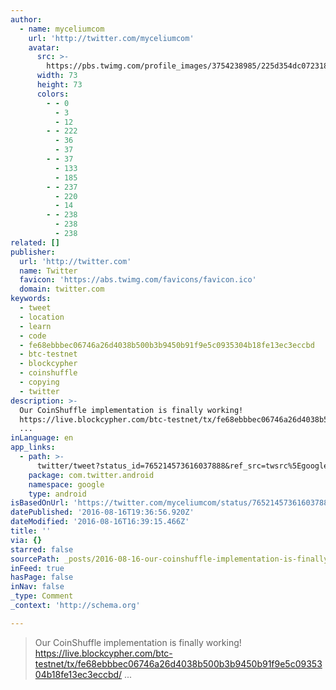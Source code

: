 ```yaml
---
author:
  - name: myceliumcom
    url: 'http://twitter.com/myceliumcom'
    avatar:
      src: >-
        https://pbs.twimg.com/profile_images/3754238985/225d354dc07231834e181ff68a0b7e01_bigger.png
      width: 73
      height: 73
      colors:
        - - 0
          - 3
          - 12
        - - 222
          - 36
          - 37
        - - 37
          - 133
          - 185
        - - 237
          - 220
          - 14
        - - 238
          - 238
          - 238
related: []
publisher:
  url: 'http://twitter.com'
  name: Twitter
  favicon: 'https://abs.twimg.com/favicons/favicon.ico'
  domain: twitter.com
keywords:
  - tweet
  - location
  - learn
  - code
  - fe68ebbbec06746a26d4038b500b3b9450b91f9e5c0935304b18fe13ec3eccbd
  - btc-testnet
  - blockcypher
  - coinshuffle
  - copying
  - twitter
description: >-
  Our CoinShuffle implementation is finally working!
  https://live.blockcypher.com/btc-testnet/tx/fe68ebbbec06746a26d4038b500b3b9450b91f9e5c0935304b18fe13ec3eccbd/
  ...
inLanguage: en
app_links:
  - path: >-
      twitter/tweet?status_id=765214573616037888&ref_src=twsrc%5Egoogle%7Ctwcamp%5Eandroidseo%7Ctwgr%5Estatus%7Ctwterm%5E765214573616037888
    package: com.twitter.android
    namespace: google
    type: android
isBasedOnUrl: 'https://twitter.com/myceliumcom/status/765214573616037888'
datePublished: '2016-08-16T19:36:56.920Z'
dateModified: '2016-08-16T16:39:15.466Z'
title: ''
via: {}
starred: false
sourcePath: _posts/2016-08-16-our-coinshuffle-implementation-is-finally-working-httpsl.md
inFeed: true
hasPage: false
inNav: false
_type: Comment
_context: 'http://schema.org'

---
```

> Our CoinShuffle implementation is finally working! https://live.blockcypher.com/btc-testnet/tx/fe68ebbbec06746a26d4038b500b3b9450b91f9e5c0935304b18fe13ec3eccbd/ ...